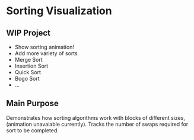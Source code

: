 # Sorting Visualization

## WIP Project
- Show sorting animation!
- Add more variety of sorts
- Merge Sort
- Insertion Sort
- Quick Sort
- Bogo Sort
- ...

## Main Purpose
Demonstrates how sorting algorithms work with blocks of different sizes, (animation unavaiable currently). 
Tracks the number of swaps required for sort to be completed. 


